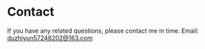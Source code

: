 # Contact

If you have any related questions, please contact me in time.
Email: duzhiyun57248202@163.com
